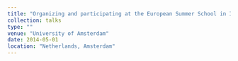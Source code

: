 ```yaml
---
title: "Organizing and participating at the European Summer School in Information Retrieval (ESSIR)"
collection: talks
type: ""
venue: "University of Amsterdam"
date: 2014-05-01
location: "Netherlands, Amsterdam"
---
```


